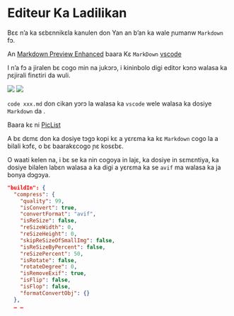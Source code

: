 # Editeur Ka Ladilikan

Bɛɛ n’a ka sɛbɛnnikɛla kanulen don Yan an b’an ka wale ɲumanw `Markdown` fɔ.

An [Markdown Preview Enhanced](https://marketplace.visualstudio.com/items?itemName=shd101wyy.markdown-preview-enhanced) baara Kɛ `MarkDown` [vscode](https://code.visualstudio.com/)

I n’a fɔ a jiralen bɛ cogo min na jukɔrɔ, i kininbolo digi editor kɔnɔ walasa ka ɲɛjirali finɛtiri da wuli.

![](https://p.3ti.site/1720775216.avif)
![](https://p.3ti.site/1720775043.avif)

`code xxx.md` don cikan yɔrɔ la walasa ka `vscode` wele walasa ka dosiye `Markdown` da .

Baara kɛ ni [PicList](https://github.com/Kuingsmile/PicList)

A bɛ dɛmɛ don ka dosiye tɔgɔ kopi kɛ a yɛrɛma ka kɛ `Markdown` cogo la a bilali kɔfɛ, o bɛ baarakɛcogo ɲɛ kosɛbɛ.

O waati kelen na, i bɛ se ka nin cogoya in lajɛ, ka dosiye in sɛmɛntiya, ka dosiye bilalen labɛn walasa a ka digi a yɛrɛma ka se `avif` ma walasa ka ja bonya dɔgɔya.

```json
"buildIn": {
  "compress": {
    "quality": 99,
    "isConvert": true,
    "convertFormat": "avif",
    "isReSize": false,
    "reSizeWidth": 0,
    "reSizeHeight": 0,
    "skipReSizeOfSmallImg": false,
    "isReSizeByPercent": false,
    "reSizePercent": 50,
    "isRotate": false,
    "rotateDegree": 0,
    "isRemoveExif": true,
    "isFlip": false,
    "isFlop": false,
    "formatConvertObj": {}
  },
  … …
```
